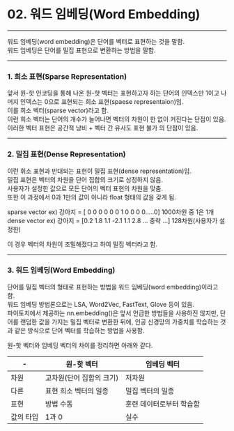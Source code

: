 # 02. 워드 임베딩(Word Embedding)
---

워드 임베딩(word embedding)은 단어를 벡터로 표현하는 것을 말함.  
워드 임베딩은 단어를 밀집 표현으로 변환하는 방법을 말함.  


---
### 1. 희소 표현(Sparse Representation)  
앞서 원-핫 인코딩을 통해 나온 원-핫 벡터는 표현하고자 하는 단어의 인덱스만 1이고 나머지 인덱스는 0으로 표현되는 희소 표현(spaese representaion)임.  
이를 희소 벡터(sparse vector)라고 함.  
이런 희소 벡터는 단어의 개수가 늘어나면 벡터의 차원이 한 없이 커진다는 단점이 있음.  
이러한 벡터 표현은 공간적 낭비 + 벡터 간 유사도 표현 불가 의 단점이 있음.  


---
### 2. 밀집 표현(Dense Representation)  
이런 휘소 표현과 반대되는 표현이 밀집 표현(dense representation)임.  
밀집 표현은 벡터의 차원을 단어 집합의 크기로 상정하지 않음.  
사용자가 설정한 값으로 모든 단어의 벡터 표현의 차원을 맞춤.  
또한 이 과정에서 0과 1만의 값이 아니라 float 형태의 값을 갖게 됨.  

sparse vector ex) 강아지 = [ 0 0 0 0 0 0 1 0 0 0 0.....0] 1000차원 중 1은 1개  
dense vector ex) 강아지 = [0.2 1.8 1.1 -2.1 1.1 2.8 ... 중략 ...] 128차원(사용자가 설정한)  

이 경우 벡터의 차원이 조밀해졌다고 하여 밀집 벡터라고 함.  


---
### 3. 워드 임베딩(Word Embedding)
단어를 밀집 벡터의 형태로 표현하는 방법을 워드 임베딩(word embedding)이라고 함.  
워드 임베딩 방법론으로는 LSA, Word2Vec, FastText, Glove 등이 있음.  
파이토치에서 제공하는 nn.embedding()은 앞서 언급한 방법들을 사용하진 않지만, 단어를 랜덤한 값을 가지는 밀집 벡터로 변환한 뒤에, 인공 신경망의 가중치를 학습하는 것과 같은 방식으로 단어 벡터를 학습하는 방법을 사용함.  

원-핫 벡터와 임베딩 벡터의 차이를 정리하면 아래와 같다.  


| - | 원-핫 벡터 | 임베딩 벡터 |
|---|---|---|
| 차원 | 고차원(단어 집합의 크기) | 저차원 |
| 다른 | 표현	희소 벡터의 일종 | 밀집 벡터의 일종 |
| 표현 | 방법	수동 | 훈련 데이터로부터 학습함 |
| 값의 타입	| 1과 0	| 실수 |
